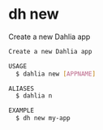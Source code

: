 # dh new

Create a new Dahlia app

```bash
Create a new Dahlia app

USAGE
  $ dahlia new [APPNAME]

ALIASES
  $ dahlia n

EXAMPLE
  $ dh new my-app
```

